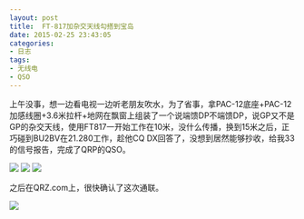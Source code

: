 ```yaml
---
layout: post
title: 	FT-817加杂交天线勾搭到宝岛
date: 2015-02-25 23:43:05
categories:
- 日志
tags:
- 无线电
- QSO
---
```


上午没事，想一边看电视一边听老朋友吹水，为了省事，拿PAC-12底座+PAC-12加感线圈+3.6米拉杆+地网在飘窗上组装了一个说端馈DP不端馈DP，说GP又不是GP的杂交天线，使用FT817一开始工作在10米，没什么传播，换到15米之后，正巧碰到BU2BV在21.280工作，趁他CQ DX回答了，没想到居然能够抄收，给我33的信号报告，完成了QRP的QSO。

![](http://i1328.photobucket.com/albums/w532/xwlogic/2015-02-25%20112708_zpsvab1oyod.jpg)
![](http://i1328.photobucket.com/albums/w532/xwlogic/2015-02-25%20112653_zpsptcn4hff.jpg)
![](http://i1328.photobucket.com/albums/w532/xwlogic/2015-02-25%20112642_zpsnylifylx.jpg)

之后在QRZ.com上，很快确认了这次通联。

![](http://i1328.photobucket.com/albums/w532/xwlogic/_zpsttkdqtwz.jpg)
